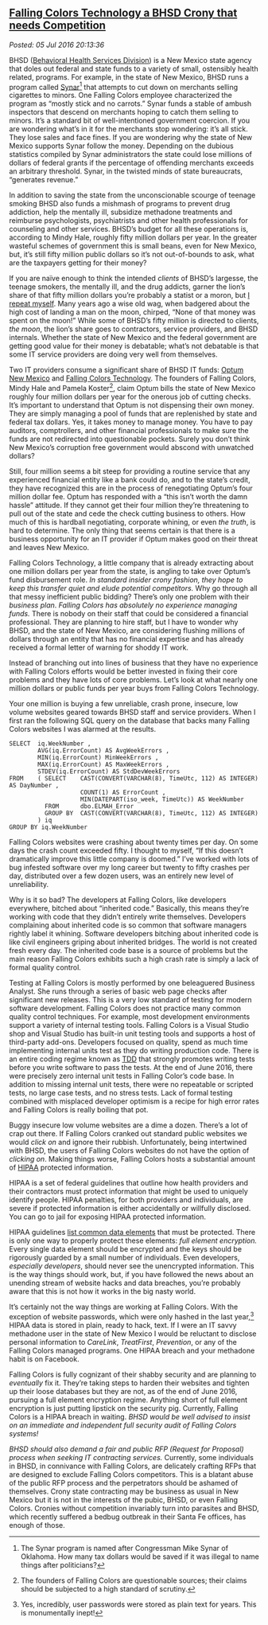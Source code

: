  
[Falling Colors Technology a BHSD Crony that needs Competition](http://analyzethedatanotthedrivel.org/2016/07/05/falling-colors-technology-a-bhsd-crony-that-needs-competition/)
-----------------------------------------------------------------------------------------------------------------------------------------------------

*Posted: 05 Jul 2016 20:13:36*

BHSD ([Behavioral Health Services
Division](http://www.hsd.state.nm.us/Behavioral_health_services_division.aspx))
is a New Mexico state agency that doles out federal and state funds to a
variety of small, ostensibly health related, programs. For example, in
the state of New Mexico, BHSD runs a program called
[Synar](http://www.samhsa.gov/synar/about)[^5261a] that attempts to cut down
on merchants selling cigarettes to minors. One Falling Colors employee
characterized the program as “mostly stick and no carrots.” Synar funds
a stable of ambush inspectors that descend on merchants hoping to catch
them selling to minors. It’s a standard bit of well-intentioned
government coercion. If you are wondering what’s in it for the merchants
stop wondering: it’s all stick. They lose sales and face fines. If you
are wondering why the state of New Mexico supports Synar follow the
money. Depending on the dubious statistics compiled by Synar
administrators the state could lose millions of dollars of federal
grants if the percentage of offending merchants exceeds an arbitrary
threshold. Synar, in the twisted minds of state bureaucrats, “generates
revenue.”

In addition to saving the state from the unconscionable scourge of
teenage smoking BHSD also funds a mishmash of programs to prevent drug
addiction, help the mentally ill, subsidize methadone treatments and
reimburse psychologists, psychiatrists and other health professionals
for counseling and other services. BHSD’s budget for all these
operations is, according to Mindy Hale, roughly fifty million dollars
per year. In the greater wasteful schemes of government this is small
beans, even for New Mexico, but, it’s still fifty million public dollars
so it’s not out-of-bounds to ask, what are the taxpayers getting for
their money?

If you are naïve enough to think the intended *clients* of BHSD’s
largesse, the teenage smokers, the mentally ill, and the drug addicts,
garner the lion’s share of that fifty million dollars you’re probably a
statist or a moron, but [I repeat
myself](http://www.twainquotes.com/Congress.html). Many years ago a wise
old wag, when badgered about the high cost of landing a man on the moon,
chirped, “None of that money was spent on the moon!” While some of
BHSD’s fifty million is directed to clients, *the moon*, the lion’s
share goes to contractors, service providers, and BHSD internals.
Whether the state of New Mexico and the federal government are getting
good value for their money is debatable; what’s not debatable is that
some IT service providers are doing very well from themselves.

Two IT providers consume a significant share of BHSD IT funds: [Optum
New Mexico](https://www.optumhealthnewmexico.com/) and [Falling Colors
Technology](https://www.linkedin.com/company/falling-colors-technology).
The founders of Falling Colors, Mindy Hale and Pamela Koster[^5261b], claim
Optum bills the state of New Mexico roughly four million dollars per
year for the onerous job of cutting checks. It’s important to understand
that Optum is not dispensing their own money. They are simply managing a
pool of funds that are replenished by state and federal tax dollars.
Yes, it takes money to manage money. You have to pay auditors,
comptrollers, and other financial professionals to make sure the funds
are not redirected into questionable pockets. Surely you don’t think New
Mexico’s corruption free government would abscond with unwatched
dollars?

Still, four million seems a bit steep for providing a routine service
that any experienced financial entity like a bank could do, and to the
state’s credit, they have recognized this are in the process of
renegotiating Optum’s four million dollar fee. Optum has responded with
a “this isn’t worth the damn hassle” attitude. If they cannot get their
four million they’re threatening to pull out of the state and cede the
check cutting business to others. How much of this is hardball
negotiating, corporate whining, or even *the truth*, is hard to
determine. The only thing that seems certain is that there is a business
opportunity for an IT provider if Optum makes good on their threat and
leaves New Mexico.

Falling Colors Technology, a little company that is already extracting
about one million dollars per year from the state, is angling to take
over Optum’s fund disbursement role. *In standard insider crony fashion,
they hope to keep this transfer quiet and elude potential competitors.*
Why go through all that messy inefficient public bidding? There’s only
one problem with their *business plan*. *Falling Colors has absolutely
no experience managing funds.* There is nobody on their staff that could
be considered a financial professional. They are planning to hire staff,
but I have to wonder why BHSD, and the state of New Mexico, are
considering flushing millions of dollars through an entity that has no
financial expertise and has already received a formal letter of warning
for shoddy IT work.

Instead of branching out into lines of business that they have no
experience with Falling Colors efforts would be better invested in
fixing their core problems and they have lots of core problems. Let’s
look at what nearly one million dollars or public funds per year buys
from Falling Colors Technology.

Your one million is buying a few unreliable, crash prone, insecure, low
volume websites geared towards BHSD staff and service providers. When I
first ran the following SQL query on the database that backs many
Falling Colors websites I was alarmed at the results.

    SELECT  iq.WeekNumber ,
            AVG(iq.ErrorCount) AS AvgWeekErrors ,
            MIN(iq.ErrorCount) MinWeekErrors ,
            MAX(iq.ErrorCount) AS MaxWeekErrors ,
            STDEV(iq.ErrorCount) AS StdDevWeekErrors
    FROM    ( SELECT    CAST(CONVERT(VARCHAR(8), TimeUtc, 112) AS INTEGER) AS DayNumber ,
                        COUNT(1) AS ErrorCount ,
                        MIN(DATEPART(iso_week, TimeUtc)) AS WeekNumber
              FROM      dbo.ELMAH_Error
              GROUP BY  CAST(CONVERT(VARCHAR(8), TimeUtc, 112) AS INTEGER)
            ) iq
    GROUP BY iq.WeekNumber

Falling Colors websites were crashing about twenty times per day. On
some days the crash count exceeded fifty. I thought to myself, “If this
doesn’t dramatically improve this little company is doomed.” I’ve worked
with lots of bug infested software over my long career but twenty to
fifty crashes per day, distributed over a few dozen users, was an
entirely new level of unreliability.

Why is it so bad? The developers at Falling Colors, like developers
everywhere, bitched about “inherited code.” Basically, this means
they’re working with code that they didn’t entirely write themselves.
Developers complaining about inherited code is so common that software
managers rightly label it whining. Software developers bitching about
inherited code is like civil engineers griping about inherited bridges.
The world is not created fresh every day. The inherited code base is a
source of problems but the main reason Falling Colors exhibits such a
high crash rate is simply a lack of formal quality control.

Testing at Falling Colors is mostly performed by one beleaguered
Business Analyst. She runs through a series of basic web page checks
after significant new releases. This is a very low standard of testing
for modern software development. Falling Colors does not practice many
common quality control techniques. For example, most development
environments support a variety of internal testing tools. Falling Colors
is a Visual Studio shop and Visual Studio has built-in unit testing
tools and supports a host of third-party add-ons. Developers focused on
quality, spend as much time implementing internal units test as they do
writing production code. There is an entire coding regime known as
[TDD](http://agiledata.org/essays/tdd.html) that strongly promotes
writing tests before you write software to pass the tests. At the end of
June 2016, there were precisely zero internal unit tests in Falling
Color’s code base. In addition to missing internal unit tests, there
were no repeatable or scripted tests, no large case tests, and no stress
tests. Lack of formal testing combined with misplaced developer optimism
is a recipe for high error rates and Falling Colors is really boiling
that pot.

Buggy insecure low volume websites are a dime a dozen. There’s a lot of
crap out there. If Falling Colors cranked out standard public websites
we would *click on* and ignore their rubbish. Unfortunately, being
intertwined with BHSD, the users of Falling Colors websites do not have
the option of *clicking on*. Making things worse, Falling Colors hosts a
substantial amount of
[HIPAA](http://www.hhs.gov/hipaa/for-professionals/privacy/) protected
information.

HIPAA is a set of federal guidelines that outline how health providers
and their contractors must protect information that might be used to
uniquely identify people. HIPAA penalties, for both providers and
individuals, are severe if protected information is either accidentally
or willfully disclosed. You can go to jail for exposing HIPAA protected
information.

HIPAA guidelines [list common data
elements](https://en.wikipedia.org/wiki/Protected_health_information)
that must be protected. There is only one way to properly protect these
elements: *full element encryption.* Every single data element should be
encrypted and the keys should be rigorously guarded by a small number of
individuals. Even developers, *especially developers*, should never see
the unencrypted information. This is the way things should work, but, if
you have followed the news about an unending stream of website hacks and
data breaches, you’re probably aware that this is not how it works in
the big nasty world.

It’s certainly not the way things are working at Falling Colors. With
the exception of website passwords, which were only hashed in the last
year,[^5261c] HIPAA data is stored in plain, ready to hack, text. If I were
an IT savvy methadone user in the state of New Mexico I would be
reluctant to disclose personal information to *CareLink*, *TreatFirst*,
*Prevention*, or any of the Falling Colors managed programs. One HIPAA
breach and your methadone habit is on Facebook.

Falling Colors is fully cognizant of their shabby security and are
planning to *eventually* fix it. They’re taking steps to harden their
websites and tighten up their loose databases but they are not, as of
the end of June 2016, pursuing a full element encryption regime.
Anything short of full element encryption is just putting lipstick on
the security pig. Currently, Falling Colors is a HIPAA breach in
waiting. *BHSD would be well advised to insist on an immediate and
independent full security audit of Falling Colors systems!*

*BHSD should also demand a fair and public RFP (Request for Proposal)
process when seeking IT contracting services.* Currently, some
individuals in BHSD, in connivance with Falling Colors, are delicately
crafting RFPs that are designed to exclude Falling Colors competitors.
This is a blatant abuse of the public RFP process and the perpetrators
should be ashamed of themselves. Crony state contracting may be business
as usual in New Mexico but it is not in the interests of the pubic,
BHSD, or even Falling Colors. Cronies without competition invariably
turn into parasites and BHSD, which recently suffered a bedbug outbreak
in their Santa Fe offices, has enough of those.

[^5261a]: The Synar program is named after Congressman Mike Synar of
    Oklahoma. How many tax dollars would be saved if it was illegal to
    name things after politicians?

[^5261b]: The founders of Falling Colors are questionable sources; their
    claims should be subjected to a high standard of scrutiny.

[^5261c]: Yes, incredibly, user passwords were stored as plain text for
    years. This is monumentally inept!
